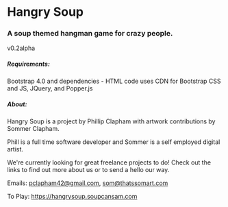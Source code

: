 # Hangry Soup
### A soup themed hangman game for crazy people.
v0.2alpha

##### Requirements:
Bootstrap 4.0 and dependencies - HTML code uses CDN for Bootstrap CSS and JS, JQuery, and Popper.js

##### About:
Hangry Soup is a project by Phillip Clapham with artwork contributions by Sommer Clapham.
              
Phill is a full time software developer and Sommer is a self employed digital artist.

We're currently looking for great freelance projects to do! Check out the links to find out more about us or to send a hello our way.

Emails: pclapham42@gmail.com, som@thatssomart.com

To Play: https://hangrysoup.soupcansam.com
